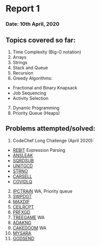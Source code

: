 # Report 1
### Date: 10th April, 2020

## Topics covered so far:
1. Time Complexity (Big-O notation)
2. Arrays
3. Strings
4. Stack and Queue
5. Recursion
6. Greedy Algorithms:
- Fractional and Binary Knapsack
- Job Sequencing
- Activity Selection
7. Dynamic Programming
8. Priority Queue (Heaps)

## Problems attempted/solved:
1. CodeChef Long Challenge (April 2020):
- [REBIT](https://www.codechef.com/viewsolution/31283022) Expression Parsing
- [ANSLEAK](https://www.codechef.com/viewsolution/31219502)
- [SQRDSUB](https://www.codechef.com/viewsolution/31186439)
- [UNITGCD](https://www.codechef.com/viewsolution/31069617)
- [STRNO](https://www.codechef.com/viewsolution/31104723)
- [CARSELL](https://www.codechef.com/viewsolution/31018191)
- [COVIDLQ](https://www.codechef.com/viewsolution/31019999)
2. [IPCTRAIN](https://www.codechef.com/viewsolution/31045311) WA, Priority queue
3. [SWPDGT](https://www.codechef.com/viewsolution/30825022)
4. [MAXDIF](https://www.codechef.com/viewsolution/30626674)
5. [CEILRCPT](https://www.codechef.com/viewsolution/30623705)
6. [PRFXGD](https://www.codechef.com/viewsolution/30815934)
7. [TREEGAME](https://www.codechef.com/viewsolution/30709220) WA
8. [ADAKNG](https://www.codechef.com/viewsolution/30702597)
9. [CAKEDOOM](https://www.codechef.com/viewsolution/30684094) WA
10. [MYSARA](https://www.codechef.com/viewsolution/30678954)
11. [GODSEND](https://codeforces.com/contest/841/submission/74162828)
